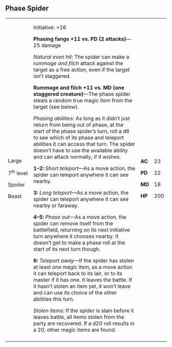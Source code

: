 ## Phase Spider

<table>
<colgroup>
<col style="width: 16%" />
<col style="width: 71%" />
<col style="width: 5%" />
<col style="width: 6%" />
</colgroup>
<tbody>
<tr class="odd">
<td><p>Large</p>
<p>7<sup>th</sup> level</p>
<p>Spoiler</p>
<p>Beast</p></td>
<td><p>Initiative: +16</p>
<p><strong>Phasing fangs +11 vs. PD (2 attacks)</strong>—25 damage</p>
<p><em>Natural even hit:</em> The spider can make a <em>rummage and
filch</em> attack against the target as a free action, even if the
target isn’t staggered.</p>
<p><strong>Rummage and filch +11 vs. MD (one staggered
creature)</strong>—The phase spider steals a random true magic item from
the target (see below).</p>
<p><em>Phasing abilities:</em> As long as it didn’t just return from
being out of phase, at the start of the phase spider’s turn, roll a d6
to see which of its phase and teleport abilities it can access that
turn. The spider doesn’t have to use the available ability and can
attack normally, if it wishes.</p>
<p><strong>1–2:</strong> <em>Short teleport</em>—As a move action, the
spider can teleport anywhere it can see nearby.</p>
<p><strong>3:</strong> <em>Long teleport</em>—As a move action, the
spider can teleport anywhere it can see nearby or faraway.</p>
<p><strong>4–5:</strong> <em>Phase out</em>—As a move action, the spider
can remove itself from the battlefield, returning on its next initiative
turn anywhere it chooses nearby. It doesn’t get to make a phase roll at
the start of its next turn though.</p>
<p><strong>6:</strong> <em>Teleport away</em>—If the spider has stolen
at least one magic item, as a move action it can teleport back to its
lair, or to its master if it has one. It leaves the battle. If it hasn’t
stolen an item yet, it won’t leave and can use its choice of the other
abilities this turn.</p>
<p><em>Stolen items:</em> If the spider is slain before it leaves
battle, all items stolen from the party are recovered. If a d20 roll
results in a 20, other magic items are found.</p></td>
<td><p><strong>AC</strong></p>
<p><strong>PD</strong></p>
<p><strong>MD</strong></p>
<p><strong>HP</strong></p></td>
<td><p>23</p>
<p>22</p>
<p>18</p>
<p>200</p></td>
</tr>
<tr class="even">
<td></td>
<td></td>
<td></td>
<td></td>
</tr>
</tbody>
</table>


